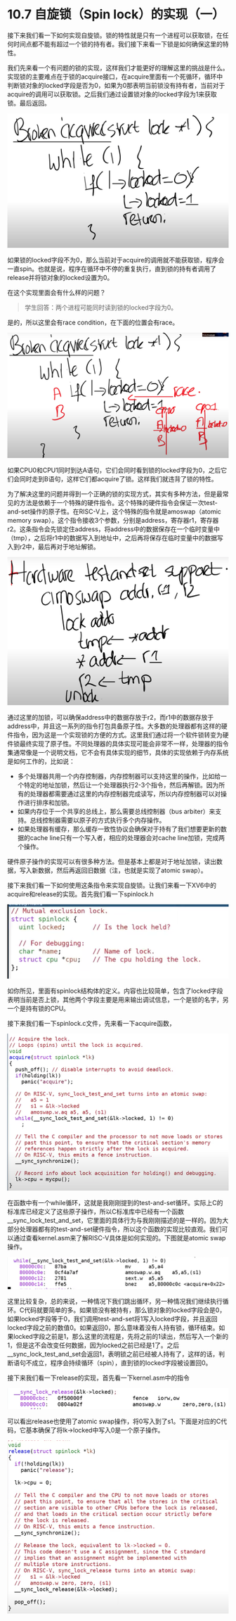# 10.7 自旋锁（Spin lock）的实现（一）

接下来我们看一下如何实现自旋锁。锁的特性就是只有一个进程可以获取锁，在任何时间点都不能有超过一个锁的持有者。我们接下来看一下锁是如何确保这里的特性。

我们先来看一个有问题的锁的实现，这样我们才能更好的理解这里的挑战是什么。实现锁的主要难点在于锁的acquire接口，在acquire里面有一个死循环，循环中判断锁对象的locked字段是否为0，如果为0那表明当前锁没有持有者，当前对于acquire的调用可以获取锁。之后我们通过设置锁对象的locked字段为1来获取锁。最后返回。

![](../.gitbook/assets/image%20%28488%29.png)

如果锁的locked字段不为0，那么当前对于acquire的调用就不能获取锁，程序会一直spin。也就是说，程序在循环中不停的重复执行，直到锁的持有者调用了release并将锁对象的locked设置为0。

在这个实现里面会有什么样的问题？

> 学生回答：两个进程可能同时读到锁的locked字段为0。

是的，所以这里会有race condition，在下面的位置会有race。

![](../.gitbook/assets/image%20%28467%29.png)

如果CPU0和CPU1同时到达A语句，它们会同时看到锁的locked字段为0，之后它们会同时走到B语句，这样它们都acquire了锁。这样我们就违背了锁的特性。

为了解决这里的问题并得到一个正确的锁的实现方式，其实有多种方法，但是最常见的方法是依赖于一个特殊的硬件指令。这个特殊的硬件指令会保证一次test-and-set操作的原子性。在RISC-V上，这个特殊的指令就是amoswap（atomic memory swap）。这个指令接收3个参数，分别是address，寄存器r1，寄存器r2。这条指令会先锁定住address，将address中的数据保存在一个临时变量中（tmp），之后将r1中的数据写入到地址中，之后再将保存在临时变量中的数据写入到r2中，最后再对于地址解锁。

![](../.gitbook/assets/image%20%28474%29.png)

通过这里的加锁，可以确保address中的数据存放于r2，而r1中的数据存放于address中，并且这一系列的指令打包具备原子性。大多数的处理器都有这样的硬件指令，因为这是一个实现锁的方便的方式。这里我们通过将一个软件锁转变为硬件锁最终实现了原子性。不同处理器的具体实现可能会非常不一样，处理器的指令集通常像是一个说明文档，它不会有具体实现的细节，具体的实现依赖于内存系统是如何工作的，比如说：

* 多个处理器共用一个内存控制器，内存控制器可以支持这里的操作，比如给一个特定的地址加锁，然后让一个处理器执行2-3个指令，然后再解锁。因为所有的处理器都需要通过这里的内存控制器完成读写，所以内存控制器可以对操作进行排序和加锁。
* 如果内存位于一个共享的总线上，那么需要总线控制器（bus arbiter）来支持。总线控制器需要以原子的方式执行多个内存操作。
* 如果处理器有缓存，那么缓存一致性协议会确保对于持有了我们想要更新的数据的cache line只有一个写入者，相应的处理器会对cache line加锁，完成两个操作。

硬件原子操作的实现可以有很多种方法。但是基本上都是对于地址加锁，读出数据，写入新数据，然后再返回旧数据（注，也就是实现了atomic swap）。

接下来我们看一下如何使用这条指令来实现自旋锁。让我们来看一下XV6中的acquire和release的实现。首先我们看一下spinlock.h

![](../.gitbook/assets/image%20%28533%29.png)

如你所见，里面有spinlock结构体的定义。内容也比较简单，包含了locked字段表明当前是否上锁，其他两个字段主要是用来输出调试信息，一个是锁的名字，另一个是持有锁的CPU。

接下来我们看一下spinlock.c文件，先来看一下acquire函数，

![](../.gitbook/assets/image%20%28527%29.png)

在函数中有一个while循环，这就是我刚刚提到的test-and-set循环。实际上C的标准库已经定义了这些原子操作，所以C标准库中已经有一个函数\_\_sync\_lock\_test\_and\_set，它里面的具体行为与我刚刚描述的是一样的。因为大部分处理器都有的test-and-set硬件指令，所以这个函数的实现比较直观。我们可以通过查看kernel.asm来了解RISC-V具体是如何实现的。下图就是atomic swap操作。

![](../.gitbook/assets/image%20%28470%29.png)

这里比较复杂，总的来说，一种情况下我们跳出循环，另一种情况我们继续执行循环。C代码就要简单的多。如果锁没有被持有，那么锁对象的locked字段会是0，如果locked字段等于0，我们调用test-and-set将1写入locked字段，并且返回locked字段之前的数值0。如果返回0，那么意味着没有人持有锁，循环结束。如果locked字段之前是1，那么这里的流程是，先将之前的1读出，然后写入一个新的1，但是这不会改变任何数据，因为locked之前已经是1了。之后\_\_sync\_lock\_test\_and\_set会返回1，表明锁之前已经被人持有了，这样的话，判断语句不成立，程序会持续循环（spin），直到锁的locked字段被设置回0。

接下来我们看一下release的实现，首先看一下kernel.asm中的指令

![](../.gitbook/assets/image%20%28518%29.png)

可以看出release也使用了atomic swap操作，将0写入到了s1。下面是对应的C代码，它基本确保了将lk-&gt;locked中写入0是一个原子操作。

![](../.gitbook/assets/image%20%28452%29.png)

